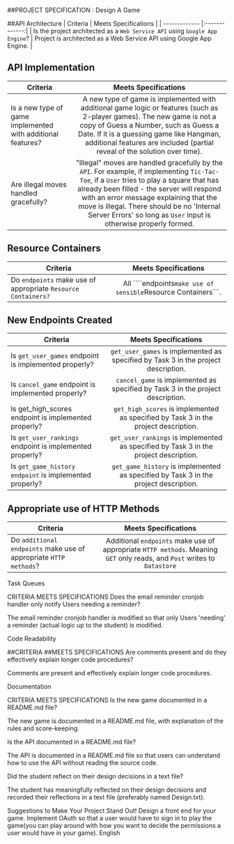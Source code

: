 ##PROJECT SPECIFICATION : Design A Game

##API Architecture
| Criteria | Meets Specifications | 
| ------------- |:-------------:|
| Is the project architected as a ```Web Service API``` using ```Google App Engine```? | Project is architected as a Web Service API using Google App Engine. |

## API Implementation

| Criteria | Meets Specifications | 
| ------------- |:-------------:|
| Is a new type of game implemented with additional features? | A new type of game is implemented with additional game logic or features (such as 2-player games). The new game is not a copy of Guess a Number, such as Guess a Date. If it is a guessing game like Hangman, additional features are included (partial reveal of the solution over time).
| Are illegal moves handled gracefully? | "Illegal" moves are handled gracefully by the ```API```. For example, if implementing ```Tic-Tac-Toe```, if a ```User``` tries to play a square that has already been filled - the server will respond with an error message explaining that the move is illegal. There should be no 'Internal Server Errors' so long as ```User``` input is otherwise properly formed. |

## Resource Containers
| Criteria | Meets Specifications | 
| ------------- |:-------------:|
| Do ```endpoints``` make use of appropriate ```Resource Containers?``` | All ````endpoints``` make use of sensible ```Resource Containers```.


## New Endpoints Created
| Criteria | Meets Specifications | 
| ------------- |:-------------:|
| Is ```get_user_games``` endpoint is implemented properly? | ```get_user_games``` is implemented as specified by Task 3 in the project description.
| Is ```cancel_game``` endpoint is implemented properly? | ```cancel_game``` is implemented as specified by Task 3 in the project description. |
| Is get_high_scores endpoint is implemented properly? | ```get_high_scores``` is implemented as specified by Task 3 in the project description.
| Is ```get_user_rankings``` endpoint is implemented properly? | ```get_user_rankings``` is implemented as specified by Task 3 in the project description. |
| Is ```get_game_history endpoint``` is implemented properly? | ```get_game_history``` is implemented as specified by Task 3 in the project description.|

## Appropriate use of HTTP Methods
| Criteria | Meets Specifications | 
| ------------- |:-------------:|
| Do ```additional endpoints``` make use of appropriate ```HTTP methods```? | Additional ```endpoints``` make use of appropriate ```HTTP methods```. Meaning ```GET``` only reads, and ```Post``` writes to ```Datastore``` |

Task Queues

CRITERIA
MEETS SPECIFICATIONS
Does the email reminder cronjob handler only notify Users needing a reminder?

The email reminder cronjob handler is modified so that only Users 'needing' a reminder (actual logic up to the student) is modified.

Code Readability

##CRITERIA
##MEETS SPECIFICATIONS
Are comments present and do they effectively explain longer code procedures?

Comments are present and effectively explain longer code procedures.

Documentation

CRITERIA
MEETS SPECIFICATIONS
Is the new game documented in a README.md file?

The new game is documented in a README.md file, with explanation of the rules and score-keeping.

Is the API documented in a README.md file?

The API is documented in a README.md file so that users can understand how to use the API without reading the source code.

Did the student reflect on their design decisions in a text file?

The student has meaningfully reflected on their design decisions and recorded their reflections in a text file (preferably named Design.txt).

Suggestions to Make Your Project Stand Out!
Design a front end for your game.
Implement OAuth so that a user would have to sign in to play the game(you can play around with how you want to decide the permissions a user would have in your game).
 English 
